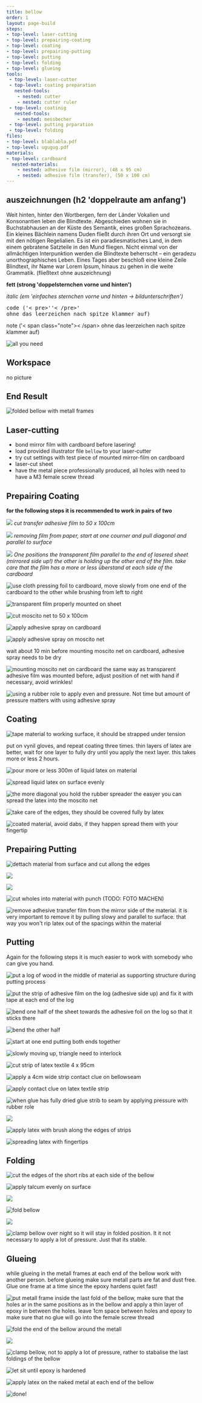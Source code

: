 ```yaml
---
title: bellow
order: 1
layout: page-build
steps:
- top-level: laser-cutting
- top-level: prepairing-coating
- top-level: coating
- top-level: prepairing-putting
- top-level: putting
- top-level: folding	
- top-level: glueing
tools:
 - top-level: laser-cutter
 - top-level: coating preparation
   nested-tools:
    - nested: cutter
    - nested: cutter ruler
 - top-level: coatinig
   nested-tools:
    - nested: messbecher
 - top-level: putting prparation
 - top-level: folding
files:
- top-level: blablabla.pdf
- top-level: ugugug.pdf
materials:
- top-level: cardboard
  nested-materials:
    - nested: adhesive film (mirror), (48 x 95 cm)
    - nested: adhesive film (transfer), (50 x 100 cm)
---
```


## auszeichnungen (h2 'doppelraute am anfang')

Weit hinten, hinter den Wortbergen, fern der Länder Vokalien und Konsonantien leben die Blindtexte. Abgeschieden wohnen sie in Buchstabhausen an der Küste des Semantik, eines großen Sprachozeans. Ein kleines Bächlein namens Duden fließt durch ihren Ort und versorgt sie mit den nötigen Regelialien. Es ist ein paradiesmatisches Land, in dem einem gebratene Satzteile in den Mund fliegen. Nicht einmal von der allmächtigen Interpunktion werden die Blindtexte beherrscht – ein geradezu unorthographisches Leben. Eines Tages aber beschloß eine kleine Zeile Blindtext, ihr Name war Lorem Ipsum, hinaus zu gehen in die weite Grammatik. (fließtext ohne auszeichnung)

**fett (strong 'doppelsternchen vorne und hinten')**

*italic (em 'einfaches sternchen vorne und hinten -> bildunterschriften')*

<pre>code ('< pre>''< /pre>'
ohne das leerzeichen nach spitze klammer auf)</pre>

<span class="note">note ('< span class="note">< /span> ohne das leerzeichen nach spitze klammer auf)</span>


![all you need](../Bild/balgenbauen/IMG_1102.jpg)


## Workspace

no picture

## End Result

![folded bellow with metall frames](../Bild/balgenbauen/IMG_4282.jpg)


## Laser-cutting
+ bond mirror film with cardboard before lasering!
+ load provided illustrator file ```bellow``` to your laser-cutter
+ try cut settings with test piece of mounted mirror-film on cardboard
+ laser-cut sheet
+ have the metal piece professionally produced, all holes with need to have a M3 female screw thread

## Prepairing Coating

**for the following steps it is recommended to work in pairs of two**

![](../Bild/balgenbauen/IMG_2145.jpg)
*cut transfer adhesive film to 50 x 100cm*

![](../Bild/balgenbauen/IMG_0415.jpg)
*removing film from paper, start at one courner and pull diagonal and parallel to surface*

![](../Bild/balgenbauen/IMG_2164.jpg)
*One positions the transparent film parallel to the end of lasered sheet (mirrored side up!) the other is holding up the other end of the film. take care that the film has a more or less überstand at each side of the cardboard*

![use cloth pressing foil to cardboard, move slowly from one end of the cardboard to the other while brushing from left to right](../Bild/balgenbauen/IMG_2480.jpg)

![transparent film properly mounted on sheet](../Bild/balgenbauen/IMG_0459.jpg)

![cut moscito net to 50 x 100cm](../Bild/balgenbauen/C0014T01.jpg)

![apply adhesive spray on cardboard](../Bild/balgenbauen/IMG_2201.jpg)

![apply adhesive spray on moscito net](../Bild/balgenbauen/IMG_1260.jpg)

wait about 10 min before mounting moscito net on cardboard, adhesive spray needs to be dry

![mounting moscito net on cardboard the same way as transparent adhesive film was mounted before, adjust position of net with hand if necessary, avoid wrinkles!](../Bild/balgenbauen/IMG_2525.jpg)

![using a rubber role to apply even and pressure. Not time but amount of pressure matters with using adhesive spray](../Bild/balgenbauen/IMG_1276.jpg)

## Coating

![tape material to working surface, it should be strapped under tension](../Bild/balgenbauen/IMG_2619.jpg)

<p class="note">put on vynil gloves, and repeat coating three times. thin layers of latex are better, wait for one layer to fully dry until you apply the next layer. this takes more or less 2 hours.</p>

![pour more or less 300m of liquid latex on material](../Bild/balgenbauen/IMG_2231.jpg)

![spread liquid latex on surface evenly](../Bild/balgenbauen/IMG_2235.jpg)

![the more diagonal you hold the rubber spreader the easyer you can spread the latex into the moscito net](../Bild/balgenbauen/IMG_1925.jpg)

![take care of the edges, they should be covered fully by latex](../Bild/balgenbauen/IMG_1578.jpg)

![coated material, avoid dabs, if they happen spread them with your fingertip](../Bild/balgenbauen/IMG_1574.jpg)



## Prepairing Putting

![dettach material from surface and cut allong the edges](../Bild/balgenbauen/IMG_2099.jpg)

![](../Bild/balgenbauen/IMG_2603.jpg)

![](../Bild/balgenbauen/IMG_2395.jpg)

![cut wholes into material with punch (TODO: FOTO MACHEN)](../Bild/balgenbauen/C0009T01.jpg)

![remove adhesive transfer film from the mirror side of the material. it is very important to remove it by pulling slowy and parallel to surface. that way you won't rip latex out of the spacings within the material](../Bild/balgenbauen/IMG_2124.jpg)


## Putting

Again for the following steps it is much easier to work with somebody who can give you hand.


![put a log of wood in the middle of material as supporting structure during putting process](../Bild/balgenbauen/IMG_2667.jpg)

![put the strip of adhesive film on the log (adhesive side up) and fix it with tape at each end of the log](../Bild/balgenbauen/IMG_2668.jpg)

![bend one half of the sheet towards the adhesive foil on the log so that it sticks there](../Bild/balgenbauen/IMG_2678.jpg)

![bend the other half](../Bild/balgenbauen/IMG_3021.jpg)

![start at one end putting both ends together](../Bild/balgenbauen/IMG_2684.jpg)

![slowly moving up, triangle need to interlock](../Bild/balgenbauen/IMG_2689.jpg)

![cut strip of latex textile 4 x 95cm](../Bild/balgenbauen/IMG_2656.jpg)

![apply a 4cm wide strip contact clue on bellowseam](../Bild/balgenbauen/IMG_2915.jpg)

![apply contact clue on latex textile strip](../Bild/balgenbauen/IMG_2709.jpg)

![when glue has fully dried glue strib to seam by applying pressure with rubber role](../Bild/balgenbauen/IMG_2724.jpg)

![](../Bild/balgenbauen/IMG_2731.jpg)

![apply latex with brush along the edges of strips](../Bild/balgenbauen/IMG_2926.jpg)

![spreading latex with fingertips](../Bild/balgenbauen/IMG_2922.jpg)


## Folding

![cut the edges of the short ribs at each side of the bellow](../Bild/balgenbauen/IMG_3022.jpg)

![apply talcum evenly on surface](../Bild/balgenbauen/IMG_3037.jpg)

![](../Bild/balgenbauen/IMG_2972.jpg)

![fold bellow](../Bild/balgenbauen/IMG_0264.jpg)

![](../Bild/balgenbauen/IMG_3102.jpg)

![clamp bellow over night so it will stay in folded position. It it not necessary to apply a lot of pressure. Just that its stable.](../Bild/balgenbauen/IMG_3239.jpg)


## Glueing

while glueing in the metall frames at each end of the bellow work with another person. before glueing make sure metall parts are fat and dust free. Glue one frame at a time since the epoxy hardens quiet fast!

![put metall frame inside the last fold of the bellow, make sure that the holes ar in the same positions as in the bellow and apply a thin layer of epoxy in between the holes. leave 1cm space between holes and epoxy to make sure that no glue will go into the female screw thread](../Bild/balgenbauen/IMG_3301.jpg)

![fold the end of the bellow around the metall](../Bild/balgenbauen/IMG_3305.jpg)

![](../Bild/balgenbauen/IMG_3307.jpg)

![clamp bellow, not to apply a lot of pressure, rather to stabalise the last foldings of the bellow](../Bild/balgenbauen/IMG_3312.jpg)

![let sit until epoxy is hardened](../Bild/balgenbauen/IMG_3314.jpg)

![apply latex on the naked metal at each end of the bellow](../Bild/balgenbauen/IMG_3481.jpg)

![done!](../Bild/balgenbauen/IMG_3491.jpg)
